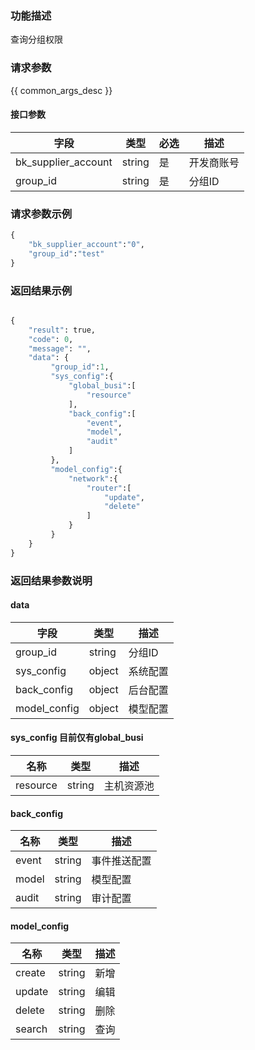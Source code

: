 ### 功能描述

查询分组权限

### 请求参数

{{ common_args_desc }}

#### 接口参数

| 字段                 |  类型      | 必选   |  描述       |
|----------------------|------------|--------|-------------|
| bk_supplier_account  | string     | 是     | 开发商账号  |
| group_id             | string     | 是     | 分组ID      |

### 请求参数示例

``` python
{
    "bk_supplier_account":"0",
    "group_id":"test"
}
```

### 返回结果示例

```python

{
    "result": true,
    "code": 0,
    "message": "",
    "data": {
         "group_id":1,
         "sys_config":{
             "global_busi":[
                 "resource"
             ],
             "back_config":[
                 "event",
                 "model",
                 "audit"
             ]
         },
         "model_config":{
             "network":{
                 "router":[
                     "update",
                     "delete"
                 ]
             }
         }
    }
}
```

### 返回结果参数说明

#### data

| 字段          | 类型     | 描述     |
|---------------|----------|----------|
| group_id      | string   | 分组ID   |
| sys_config    | object   | 系统配置 |
| back_config   | object   | 后台配置 |
| model_config  | object   | 模型配置 |


#### sys_config  目前仅有global_busi

| 名称    | 类型   | 描述       |
|---------|--------|------------|
| resource| string | 主机资源池 |

#### back_config

| 名称    | 类型   | 描述         |
|---------|--------|--------------|
| event   | string | 事件推送配置 |
| model   | string | 模型配置     |
| audit   | string | 审计配置     |

#### model_config

| 名称   | 类型   | 描述 |
|--------|--------|------|
| create | string | 新增 |
| update | string | 编辑 |
| delete | string | 删除 |
| search | string | 查询 |
